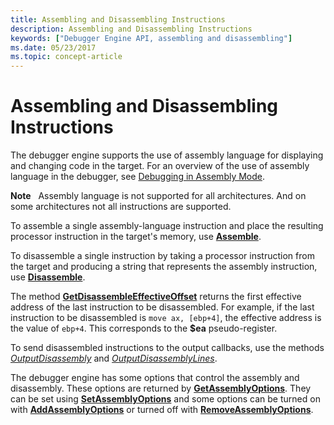 ```yaml
---
title: Assembling and Disassembling Instructions
description: Assembling and Disassembling Instructions
keywords: ["Debugger Engine API, assembling and disassembling"]
ms.date: 05/23/2017
ms.topic: concept-article
---
```


# Assembling and Disassembling Instructions


The debugger engine supports the use of assembly language for displaying and changing code in the target. For an overview of the use of assembly language in the debugger, see [Debugging in Assembly Mode](debugging-in-assembly-mode.md).

**Note**   Assembly language is not supported for all architectures. And on some architectures not all instructions are supported.

 

To assemble a single assembly-language instruction and place the resulting processor instruction in the target's memory, use [**Assemble**](/windows-hardware/drivers/ddi/dbgeng/nf-dbgeng-idebugcontrol3-assemble).

To disassemble a single instruction by taking a processor instruction from the target and producing a string that represents the assembly instruction, use [**Disassemble**](/windows-hardware/drivers/ddi/dbgeng/nf-dbgeng-idebugcontrol3-disassemble).

The method [**GetDisassembleEffectiveOffset**](/windows-hardware/drivers/ddi/dbgeng/nf-dbgeng-idebugcontrol3-getdisassembleeffectiveoffset) returns the first effective address of the last instruction to be disassembled. For example, if the last instruction to be disassembled is `move ax, [ebp+4]`, the effective address is the value of `ebp+4`. This corresponds to the **$ea** pseudo-register.

To send disassembled instructions to the output callbacks, use the methods [*OutputDisassembly*](/windows-hardware/drivers/ddi/dbgeng/nf-dbgeng-idebugcontrol3-outputdisassembly) and [*OutputDisassemblyLines*](/windows-hardware/drivers/ddi/dbgeng/nf-dbgeng-idebugcontrol3-outputdisassemblylines).

The debugger engine has some options that control the assembly and disassembly. These options are returned by [**GetAssemblyOptions**](/windows-hardware/drivers/ddi/dbgeng/nf-dbgeng-idebugcontrol3-getassemblyoptions). They can be set using [**SetAssemblyOptions**](/windows-hardware/drivers/ddi/dbgeng/nf-dbgeng-idebugcontrol3-setassemblyoptions) and some options can be turned on with [**AddAssemblyOptions**](/windows-hardware/drivers/ddi/dbgeng/nf-dbgeng-idebugcontrol3-addassemblyoptions) or turned off with [**RemoveAssemblyOptions**](/windows-hardware/drivers/ddi/dbgeng/nf-dbgeng-idebugcontrol3-removeassemblyoptions).

 

